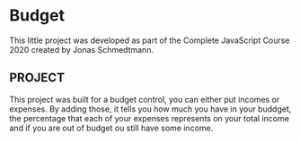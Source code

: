 # Budget

This little project was developed as part of the Complete JavaScript Course 2020 created by Jonas Schmedtmann.

## PROJECT

This project was built for a budget control, you can either put incomes or expenses. 
By adding those, it tells you how much you have in your buddget, the percentage that each of your expenses represents on your total income and if you are out of budget ou still have some income.
